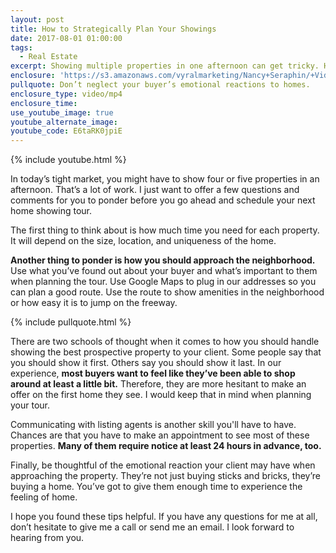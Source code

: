 ```yaml
---
layout: post
title: How to Strategically Plan Your Showings
date: 2017-08-01 01:00:00
tags:
  - Real Estate
excerpt: Showing multiple properties in one afternoon can get tricky. Here’s how you should go about it.
enclosure: 'https://s3.amazonaws.com/vyralmarketing/Nancy+Seraphin/+Videos/2017/August/Park+City+Real+Estate+Careers-+How+to+Strategically+Plan+Your+Showings.mp4'
pullquote: Don’t neglect your buyer’s emotional reactions to homes.
enclosure_type: video/mp4
enclosure_time:
use_youtube_image: true
youtube_alternate_image:
youtube_code: E6taRK0jpiE
---
```



{% include youtube.html %}

In today’s tight market, you might have to show four or five properties in an afternoon. That’s a lot of work. I just want to offer a few questions and comments for you to ponder before you go ahead and schedule your next home showing tour.

The first thing to think about is how much time you need for each property. It will depend on the size, location, and uniqueness of the home.

**Another thing to ponder is how you should approach the neighborhood.** Use what you’ve found out about your buyer and what’s important to them when planning the tour. Use Google Maps to plug in our addresses so you can plan a good route. Use the route to show amenities in the neighborhood or how easy it is to jump on the freeway.

{% include pullquote.html %}

There are two schools of thought when it comes to how you should handle showing the best prospective property to your client. Some people say that you should show it first. Others say you should show it last. In our experience, **most buyers want to feel like they’ve been able to shop around at least a little bit.** Therefore, they are more hesitant to make an offer on the first home they see. I would keep that in mind when planning your tour.

Communicating with listing agents is another skill you'll have to have. Chances are that you have to make an appointment to see most of these properties. **Many of them require notice at least 24 hours in advance, too.**

Finally, be thoughtful of the emotional reaction your client may have when approaching the property. They’re not just buying sticks and bricks, they’re buying a home. You’ve got to give them enough time to experience the feeling of home.

I hope you found these tips helpful. If you have any questions for me at all, don’t hesitate to give me a call or send me an email. I look forward to hearing from you.
